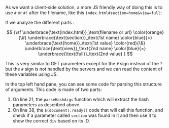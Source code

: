 As we want a client-side solution, a more JS friendly way of doing this is to use `#` or `#!` after the filename, like this `index.html#section=home&view=full`:

If we analyze the different parts :

$$
{\sf
\underbrace{\text{index.html}}_\text{filename or url}
\color{orange}{\#}
\underbrace{\text{section}}_\text{1st name}
\color{blue}{=} 
\underbrace{\text{home}}_\text{1st value}
\color{red}{\&} 
\underbrace{\text{view}}_\text{2nd name}
\color{blue}{=} 
\underbrace{\text{full}}_\text{2nd value}
}
$$

This is very similar to GET parameters except for the `#` sign instead of the `?` but the `#` sign is not handled by the servers and we can read the content of these variables using JS. 

In the top left hand pane, you can see some code for parsing this structure of arguments. This code is made of two parts:
1. On line 21, the `parseHashArgs` function which will extract the hash parameters as described above.
1. On line 38, the `$(document).ready()` code that will call this function, and check if a parameter called `section` was found in it and then use it to show the correct `div` based on its ID.

